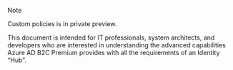 >[!NOTE]
> Custom policies is in private preview.
>
> This document is intended for IT professionals, system architects, and developers who are interested in understanding the advanced capabilities Azure AD B2C Premium provides with all the requirements of an Identity “Hub”.
